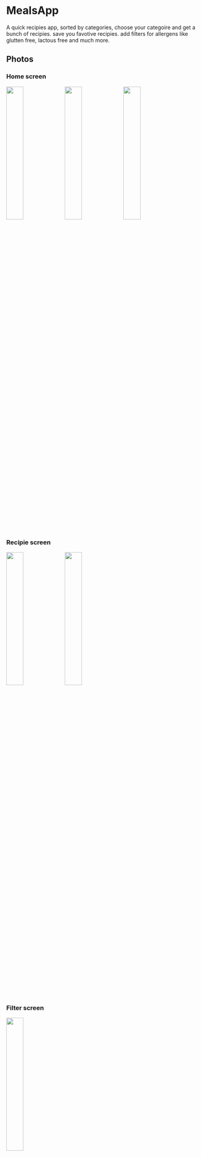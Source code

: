 # MealsApp

A quick recipies app, sorted by categories, choose your categoire and get a bunch of recipies.
save you favotive recipies.
add filters for allergens like glutten free, lactous free and much more.

## Photos

### Home screen

<img src="https://user-images.githubusercontent.com/17598441/230716462-718ac927-9c06-4959-a4ef-177fc5b897cd.jpeg" width="30%">     <img src="https://user-images.githubusercontent.com/17598441/230716466-2c58e9de-46b1-4243-8755-83cc56ed0b30.jpeg" width="30%">     <img src="https://user-images.githubusercontent.com/17598441/230716467-779f1ea2-a9ce-4aa4-8f17-99deb018b533.jpeg" width="30%">

### Recipie screen

<img src="https://user-images.githubusercontent.com/17598441/230716522-203bb06a-1997-4c0f-aaa1-312be3ef1c20.jpeg" width="30%">     <img src="https://user-images.githubusercontent.com/17598441/230716530-c11a3ceb-fba0-44c0-9cab-6baa7f7d3efe.jpeg" width="30%">

### Filter screen

<img src="https://user-images.githubusercontent.com/17598441/230716569-9b663681-883d-4214-9aed-0ca8ec500f67.jpeg" width="30%">
